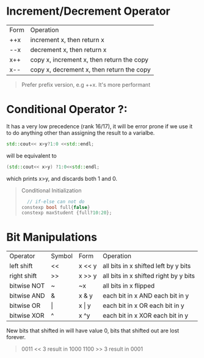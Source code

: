 # Increment/Decrement Operator
<table>
<tr>
<td >Form</td>
<td>Operation</td>
</tr>
<tr>
<td>++x</td>
<td>increment x, then return x</td>
</tr>
<tr>
<td>--x</td>
<td>decrement x, then return x</td>
</tr>
<tr>
<td>x++</td>
<td>copy x, increment x, then return the copy</td>
</tr>
<tr>
<td>x--</td>
<td>copy x, decrement x, then return the copy</td>
</tr>
</table>

> Prefer prefix version, e.g ++x.
> It's more performant

# Conditional Operator ?:
It has a very low precedence (rank 16/17), it will be error prone if we use it to do anything other than assigning the result to a varialbe.
```cpp
std::cout<< x>y?1:0 <<std::endl;
```
will be equivalent to
```cpp
(std::cout<< x>y) ?1:0<<std::endl;
```
which prints x>y, and discards both 1 and 0.

> Conditional Initialization
> ```cpp
> 	// if-else can not do
> constexp bool full{false}
>constexp maxStudent {full?10:20};
>```

# Bit Manipulations
<table>
<tr>
<td>Operator</td>
<td>Symbol</td>
<td>Form</td>
<td>Operation</td>
</tr>
<td>left shift</td>
<td> &lt&lt </td>
<td>  x &lt&lt y </td>
<td>all bits in x shifted left by y bits</td>
</tr>
<td>right shift</td>
<td>&gt&gt </td>
<td>x &gt&gt y</td>
<td>all bits in x shifted right by y bits</td>
</tr>
<td>bitwise NOT</td>
<td>~</td>
<td>~x</td>
<td>all bits in x flipped</td>
</tr>
<td>bitwise AND</td>
<td>&</td>
<td>x & y</td>
<td>each bit in x AND each bit in y</td>
</tr>
<td>bitwise OR</td>
<td>|</td>
<td>x | y</td>
<td>each bit in x OR each bit in y</td>
</tr>
<td>bitwise XOR</td>
<td>^</td>
<td>x ^y</td>
<td>each bit in x XOR each bit in y</td>
</tr>
</table>

New bits that shifted in will have value 0, bits that shifted out are lost forever.
>0011 << 3  result in 1000
>1100 >> 3  result in 0001
